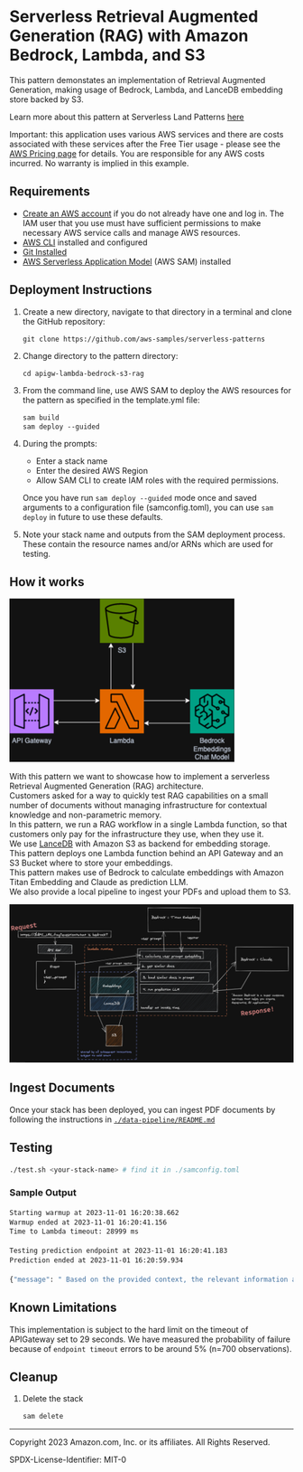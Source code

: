 # Serverless Retrieval Augmented Generation (RAG) with Amazon Bedrock, Lambda, and S3

This pattern demonstates an implementation of Retrieval Augmented Generation, making usage of Bedrock, Lambda, and LanceDB embedding store backed by S3.

Learn more about this pattern at Serverless Land Patterns [here](https://github.com/aws-samples/serverless-patterns/tree/main/apigw-lambda-bedrock-s3-rag)

Important: this application uses various AWS services and there are costs associated with these services after the Free Tier usage - please see the [AWS Pricing page](https://aws.amazon.com/pricing/) for details. You are responsible for any AWS costs incurred. No warranty is implied in this example.

## Requirements

* [Create an AWS account](https://portal.aws.amazon.com/gp/aws/developer/registration/index.html) if you do not already have one and log in. The IAM user that you use must have sufficient permissions to make necessary AWS service calls and manage AWS resources.
* [AWS CLI](https://docs.aws.amazon.com/cli/latest/userguide/install-cliv2.html) installed and configured
* [Git Installed](https://git-scm.com/book/en/v2/Getting-Started-Installing-Git)
* [AWS Serverless Application Model](https://docs.aws.amazon.com/serverless-application-model/latest/developerguide/serverless-sam-cli-install.html) (AWS SAM) installed

## Deployment Instructions

1. Create a new directory, navigate to that directory in a terminal and clone the GitHub repository:
    ``` 
    git clone https://github.com/aws-samples/serverless-patterns
    ```
1. Change directory to the pattern directory:
    ```
    cd apigw-lambda-bedrock-s3-rag
    ```
1. From the command line, use AWS SAM to deploy the AWS resources for the pattern as specified in the template.yml file:
    ```
    sam build
    sam deploy --guided
    ```
1. During the prompts:
    * Enter a stack name
    * Enter the desired AWS Region
    * Allow SAM CLI to create IAM roles with the required permissions.

    Once you have run `sam deploy --guided` mode once and saved arguments to a configuration file (samconfig.toml), you can use `sam deploy` in future to use these defaults.

1. Note your stack name and outputs from the SAM deployment process. These contain the resource names and/or ARNs which are used for testing.

## How it works
![high level diagram](./assets/ServerlessRAG.png)

With this pattern we want to showcase how to implement a serverless Retrieval Augmented Generation (RAG) architecture.  
Customers asked for a way to quickly test RAG capabilities on a small number of documents without managing infrastructure for contextual knowledge and non-parametric memory.  
In this pattern, we run a RAG workflow in a single Lambda function, so that customers only pay for the infrastructure they use, when they use it.  
We use [LanceDB](https://lancedb.com/) with Amazon S3 as backend for embedding storage.  
This pattern deploys one Lambda function behind an API Gateway and an S3 Bucket where to store your embeddings.  
This pattern makes use of Bedrock to calculate embeddings with Amazon Titan Embedding and Claude as prediction LLM.  
We also provide a local pipeline to ingest your PDFs and upload them to S3.

![Full architecture](./assets/full-architecture.png)

## Ingest Documents
Once your stack has been deployed, you can ingest PDF documents by following the instructions in [`./data-pipeline/README.md`](./data-pipeline/README.md)

## Testing

```bash
./test.sh <your-stack-name> # find it in ./samconfig.toml
```

### Sample Output
```bash
Starting warmup at 2023-11-01 16:20:38.662
Warmup ended at 2023-11-01 16:20:41.156
Time to Lambda timeout: 28999 ms

Testing prediction endpoint at 2023-11-01 16:20:41.183
Prediction ended at 2023-11-01 16:20:59.934

{"message": " Based on the provided context, the relevant information about Amazon Bedrock pricing is:\n\nWith Amazon Bedrock, you pay to run inference on any of the third-party foundation models. Pricing is based on the volume of input tokens and output tokens, and on whether you have purchased provisioned throughput for the model. For more inform tion, see the Model providers page in the Amazon Bedrock console. For each model, pricing is listed following the model version. For more information about purchasing provisioned throughput, see Provisioned throughput (p. 55).\n\nFor more information, see Amazon Bedrock Pricing.\n\nSo in summary, the Amazon Bedrock pricing model is based on the number of tokens processed during inference and whether provisioned throughput is purchased. The pricing details for each model are listed in the console."}
```

## Known Limitations
This implementation is subject to the hard limit on the timeout of APIGateway set to 29 seconds. We have measured the probability of failure because of `endpoint timeout` errors to be around 5% (n=700 observations). 

## Cleanup
 
1. Delete the stack
    ```bash
    sam delete
    ```

----
Copyright 2023 Amazon.com, Inc. or its affiliates. All Rights Reserved.

SPDX-License-Identifier: MIT-0
